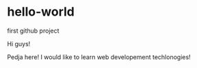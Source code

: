 # hello-world
first github project

Hi guys!

Pedja here! I would like to learn web developement techlonogies!
